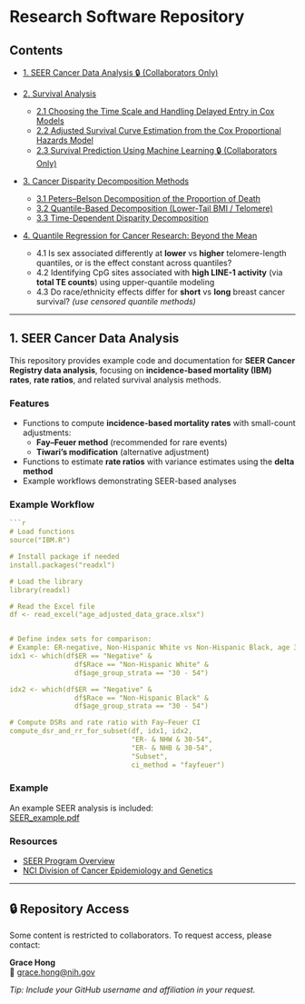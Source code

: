# Research Software Repository

## Contents
- [1. SEER Cancer Data Analysis 🔒 (Collaborators Only)](#1-seer-cancer-data-analysis)

- [2. Survival Analysis](https://github.com/younghhk/Survival-Analysis)
  - [2.1 Choosing the Time Scale and Handling Delayed Entry in Cox Models](https://github.com/younghhk/Survival-Analysis#sec-time-scale-delayed-entry)
  - [2.2 Adjusted Survival Curve Estimation from the Cox Proportional Hazards Model](https://github.com/younghhk/Survival-Analysis#sec-adjusted-survival)
  - [2.3 Survival Prediction Using Machine Learning 🔒 (Collaborators Only)](https://github.com/younghhk/Survival-Analysis#survival-prediction-using-machine-learning)

- [3. Cancer Disparity Decomposition Methods](https://github.com/younghhk/Disparity-Decomposition)
  - [3.1 Peters–Belson Decomposition of the Proportion of Death](https://github.com/younghhk/Disparity-Decomposition#petersbelson-decomposition-on-the-proportion-of-death-black-vs-white)
  - [3.2 Quantile-Based Decomposition (Lower-Tail BMI / Telomere)](https://github.com/younghhk/Disparity-Decomposition#quantile-based-disparity-decomposition-focus-on-lower-bmi)
  - [3.3 Time-Dependent Disparity Decomposition](https://github.com/younghhk/Disparity-Decomposition#3-time-dependent-disparity-decomposition--narrative-no-formulas)

- [4. Quantile Regression for Cancer Research: Beyond the Mean](https://github.com/younghhk/Quantile-Regression)
  - 4.1 Is sex associated differently at **lower** vs **higher** telomere-length quantiles, or is the effect constant across quantiles?
  - 4.2 Identifying CpG sites associated with **high LINE-1 activity** (via **total TE counts**) using upper-quantile modeling
  - 4.3 Do race/ethnicity effects differ for **short** vs **long** breast cancer survival? *(use censored quantile methods)*

---


## 1. SEER Cancer Data Analysis

This repository provides example code and documentation for **SEER Cancer Registry data analysis**, focusing on **incidence-based mortality (IBM) rates**, **rate ratios**, and related survival analysis methods.





###  Features
- Functions to compute **incidence-based mortality rates** with small-count adjustments:
  - **Fay–Feuer method** (recommended for rare events)  
  - **Tiwari’s modification** (alternative adjustment)  
- Functions to estimate **rate ratios** with variance estimates using the **delta method**  
- Example workflows demonstrating SEER-based analyses  



### Example Workflow

```r
```r
# Load functions
source("IBM.R")

# Install package if needed
install.packages("readxl")

# Load the library
library(readxl)

# Read the Excel file
df <- read_excel("age_adjusted_data_grace.xlsx")


# Define index sets for comparison:
# Example: ER-negative, Non-Hispanic White vs Non-Hispanic Black, age 30–54
idx1 <- which(df$ER == "Negative" &
                df$Race == "Non-Hispanic White" &
                df$age_group_strata == "30 - 54")

idx2 <- which(df$ER == "Negative" &
                df$Race == "Non-Hispanic Black" &
                df$age_group_strata == "30 - 54")

# Compute DSRs and rate ratio with Fay–Feuer CI
compute_dsr_and_rr_for_subset(df, idx1, idx2,
                              "ER- & NHW & 30-54",
                              "ER- & NHB & 30-54",
                              "Subset",
                              ci_method = "fayfeuer")
```


###  Example 

An example SEER analysis is included:  
 [SEER_example.pdf](SEER_example.pdf)  



###  Resources
- [SEER Program Overview](https://seer.cancer.gov/)  
- [NCI Division of Cancer Epidemiology and Genetics](https://dceg.cancer.gov/)  



---
## 🔒 Repository Access

Some content is restricted to collaborators. To request access, please contact:

**Grace Hong**  
📧 [grace.hong@nih.gov](mailto:grace.hong@nih.gov)

*Tip: Include your GitHub username and affiliation in your request.*


